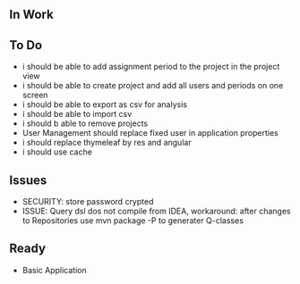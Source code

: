 ## In Work ##

## To Do ##
- i should be able to add assignment period to the project in the project view
- i should be able to create project and add all users and periods on one screen
- i should be able to export as csv for analysis
- i should be able to import csv
- i should b able to remove projects
- User Management should replace fixed user in application properties
- i should replace thymeleaf by res and angular
- i should use cache

## Issues ##
- SECURITY: store password crypted
- ISSUE: Query dsl dos not compile from IDEA, workaround: after changes to Repositories use mvn package -P<profile> to generater Q-classes

## Ready ##
- Basic Application